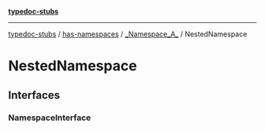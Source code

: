 [**typedoc-stubs**](../../../../index.md)

***

[typedoc-stubs](../../../../modules.md) / [has-namespaces](../../../index.md) / [\_Namespace\_A\_](../index.md) / NestedNamespace

# NestedNamespace

## Interfaces

### NamespaceInterface
